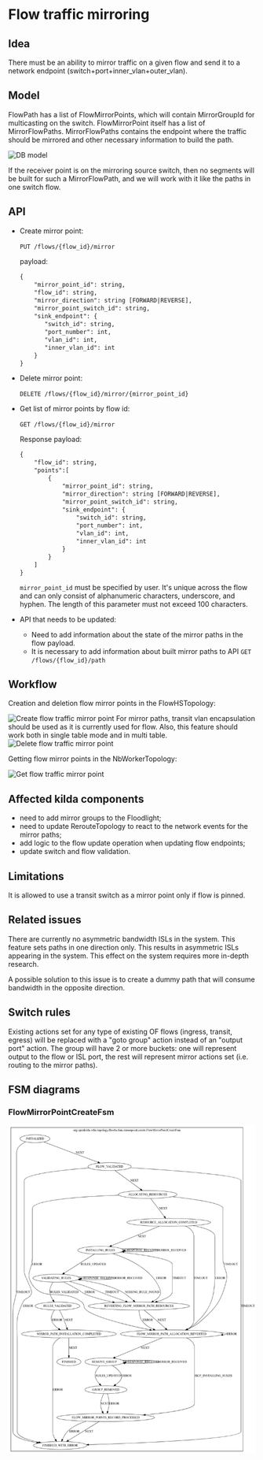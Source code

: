 # Flow traffic mirroring

## Idea
There must be an ability to mirror traffic on a given flow 
and send it to a network endpoint (switch+port+inner_vlan+outer_vlan).

## Model
FlowPath has a list of FlowMirrorPoints, which will contain MirrorGroupId for multicasting on the switch. 
FlowMirrorPoint itself has a list of MirrorFlowPaths. MirrorFlowPaths contains the endpoint 
where the traffic should be mirrored and other necessary information to build the path.

![DB model](./model.png "DB model")

If the receiver point is on the mirroring source switch, then no segments will be built for such a MirrorFlowPath, 
and we will work with it like the paths in one switch flow.

## API
* Create mirror point:
  
  `PUT /flows/{flow_id}/mirror`
  
  payload:
  ```
  {
      "mirror_point_id": string,
      "flow_id": string,
      "mirror_direction": string [FORWARD|REVERSE],
      "mirror_point_switch_id": string,
      "sink_endpoint": {
         "switch_id": string,
         "port_number": int,
         "vlan_id": int,
         "inner_vlan_id": int
      }
  }
  ```

* Delete mirror point:

  `DELETE /flows/{flow_id}/mirror/{mirror_point_id}`


* Get list of mirror points by flow id:

  `GET /flows/{flow_id}/mirror`

  Response payload:
  ```
  {
      "flow_id": string,
      "points":[
          {
              "mirror_point_id": string,
              "mirror_direction": string [FORWARD|REVERSE],
              "mirror_point_switch_id": string,
              "sink_endpoint": {
                  "switch_id": string,
                  "port_number": int,
                  "vlan_id": int,
                  "inner_vlan_id": int
              }
          }
      ]
  }
  ```
  `mirror_point_id` must be specified by user. It's unique across the flow and can only consist of alphanumeric 
  characters, underscore, and hyphen. The length of this parameter must not exceed 100 characters.


* API that needs to be updated: 
  - Need to add information about the state of the mirror paths in the flow payload.
  - It is necessary to add information about built mirror paths to API `GET /flows/{flow_id}/path`

## Workflow

Creation and deletion flow mirror points in the FlowHSTopology:

![Create flow traffic mirror point](./create-mirror-point.png "Create flow traffic mirror point")
For mirror paths, transit vlan encapsulation should be used as it is currently used for flow. 
Also, this feature should work both in single table mode and in multi table.
![Delete flow traffic mirror point](./delete-mirror-point.png "Delete flow traffic mirror point")

Getting flow mirror points in the NbWorkerTopology:

![Get flow traffic mirror point](./get-mirror-point.png "Get flow traffic mirror point")

## Affected kilda components
* need to add mirror groups to the Floodlight;
* need to update RerouteTopology to react to the network events for the mirror paths;
* add logic to the flow update operation when updating flow endpoints;
* update switch and flow validation.

## Limitations
It is allowed to use a transit switch as a mirror point only if flow is pinned.

## Related issues
There are currently no asymmetric bandwidth ISLs in the system. This feature sets paths in one direction only. 
This results in asymmetric ISLs appearing in the system. This effect on the system requires more in-depth research.

A possible solution to this issue is to create a dummy path that will consume bandwidth in the opposite direction.

## Switch rules
Existing actions set for any type of existing OF flows (ingress, transit, egress) 
will be replaced with a "goto group" action instead of an "output port" action.
The group will have 2 or more buckets: one will represent output to the flow or ISL port, 
the rest will represent mirror actions set (i.e. routing to the mirror paths).

## FSM diagrams

### FlowMirrorPointCreateFsm
![FlowMirrorPointCreateFsm](./flow-create-mirror-point-fsm.png "FlowMirrorPointCreateFsm")


